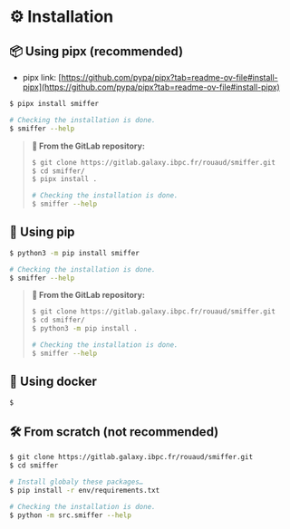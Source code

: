 # ⚙️ Installation

## 📦 Using pipx (recommended)

- pipx link: [https://github.com/pypa/pipx?tab=readme-ov-file#install-pipx](https://github.com/pypa/pipx?tab=readme-ov-file#install-pipx)

```bash
$ pipx install smiffer

# Checking the installation is done.
$ smiffer --help
```

> **🦊 From the GitLab repository:**
> 
> ```bash
> $ git clone https://gitlab.galaxy.ibpc.fr/rouaud/smiffer.git
> $ cd smiffer/
> $ pipx install .
> 
> # Checking the installation is done.
> $ smiffer --help
> ```

## 🐍 Using pip

```bash
$ python3 -m pip install smiffer

# Checking the installation is done.
$ smiffer --help
```

> **🦊 From the GitLab repository:**
> 
> ```bash
> $ git clone https://gitlab.galaxy.ibpc.fr/rouaud/smiffer.git
> $ cd smiffer/
> $ python3 -m pip install .
> 
> # Checking the installation is done.
> $ smiffer --help
> ```

## 🐋 Using docker

```bash
$ 
```

## 🛠 From scratch (not recommended)

```bash
$ git clone https://gitlab.galaxy.ibpc.fr/rouaud/smiffer.git
$ cd smiffer

# Install globaly these packages…
$ pip install -r env/requirements.txt

# Checking the installation is done.
$ python -m src.smiffer --help
```
